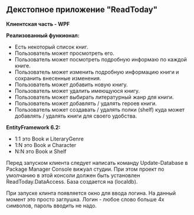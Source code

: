 <h2>Декстопное приложение "ReadToday"</h2>
<b>Клиентская часть - WPF</b>

<b>Реализованный функионал:</b>
<ul>
    <li>Есть некоторый список книг.</li>
    <li>Пользователь может просмотреть его.</li>
    <li>Пользователь может посмотреть подробную информаю по каждой книге.</li>
    <li>Пользователь может изменить подробную информацию книги и сохранить внесенные изменения.</li>
    <li>Пользователь может добавить новую книгу.</li>
    <li>Пользователь может удалить имеющуюся книгу.</li>
    <li>Пользователь может выбирать литературный жанр для книги.</li>
    <li>Пользователь может добавлять / удалять героев книги.</li>
    <li>Пользователь может создавать / удалять полки (shelf) куда может добавлять / удалять книги для своего удобства.</li>
</ul>

<b>EntityFramework 6.2:</b>
<ul>
    <li>1:1 это Book и LiteraryGenre</li>
    <li>1:N это Book и Character</li>
    <li>N:N это Book и Shelf</li>
</ul>

Перед запуском клиента следует написать команду Update-Database в Package Manager Console вижуал студии. При этом проект по умолчанию в этой консоли должен быть установлен ReadToday.DataAccess. База создается на (localdb)\.

При запуске клинта появляется окно для ввода логина. На данный момент это просто заглушка. Логин - любое слово больше 4х символов, пароль вводить не надо.
